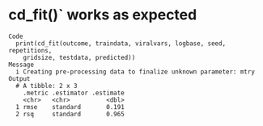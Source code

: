 # cd_fit()` works as expected

    Code
      print(cd_fit(outcome, traindata, viralvars, logbase, seed, repetitions,
        gridsize, testdata, predicted))
    Message
      i Creating pre-processing data to finalize unknown parameter: mtry
    Output
      # A tibble: 2 x 3
        .metric .estimator .estimate
        <chr>   <chr>          <dbl>
      1 rmse    standard       0.191
      2 rsq     standard       0.965


